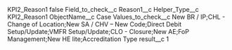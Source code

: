 <?xml version="1.0" encoding="UTF-8"?>
<CustomMetadata xmlns="http://soap.sforce.com/2006/04/metadata" xmlns:xsi="http://www.w3.org/2001/XMLSchema-instance" xmlns:xsd="http://www.w3.org/2001/XMLSchema">
    <label>KPI2_Reason1</label>
    <protected>false</protected>
    <values>
        <field>Field_to_check__c</field>
        <value xsi:type="xsd:string">Reason1__c</value>
    </values>
    <values>
        <field>Helper_Type__c</field>
        <value xsi:type="xsd:string">KPI2_Reason1</value>
    </values>
    <values>
        <field>ObjectName__c</field>
        <value xsi:type="xsd:string">Case</value>
    </values>
    <values>
        <field>Values_to_check__c</field>
        <value xsi:type="xsd:string">New BR / IP;CHL - Change of Location;New SA / CHV – New Code;Direct Debit Setup/Update;VMFR Setup/Update;CLO - Closure;New AE;FoP Management;New HE lite;Accreditation Type</value>
    </values>
    <values>
        <field>result__c</field>
        <value xsi:type="xsd:string">1</value>
    </values>
</CustomMetadata>
